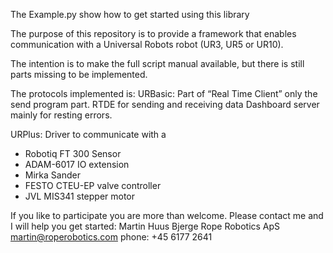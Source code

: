 The Example.py show how to get started using this library

The purpose of this repository is to provide a framework that enables communication with a Universal Robots robot (UR3, UR5 or UR10).

The intention is to make the full script manual available, but there is still parts missing to be implemented.

The protocols implemented is:
URBasic:
Part of “Real Time Client” only the send program part.
RTDE for sending and receiving data
Dashboard server mainly for resting errors. 

URPlus:
Driver to communicate with a 
-	Robotiq FT 300 Sensor
-	ADAM-6017 IO extension
-	Mirka Sander
-	FESTO CTEU-EP valve controller
-	JVL MIS341 stepper motor

If you like to participate you are more than welcome.
Please contact me and I will help you get started:
Martin Huus Bjerge
Rope Robotics ApS
martin@roperobotics.com
phone: +45 6177 2641
